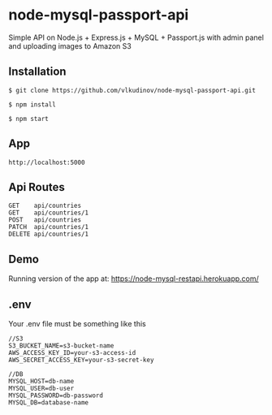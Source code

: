 # node-mysql-passport-api

Simple API on Node.js + Express.js + MySQL + Passport.js with admin panel and uploading images to Amazon S3

## Installation
```
$ git clone https://github.com/vlkudinov/node-mysql-passport-api.git

$ npm install

$ npm start
```
## App
```
http://localhost:5000
```
## Api Routes
```
GET    api/countries
GET    api/countries/1
POST   api/countries
PATCH  api/countries/1
DELETE api/countries/1
```
## Demo

Running version of the app at: https://node-mysql-restapi.herokuapp.com/

## .env
Your .env file must be something like this
```
//S3
S3_BUCKET_NAME=s3-bucket-name
AWS_ACCESS_KEY_ID=your-s3-access-id
AWS_SECRET_ACCESS_KEY=your-s3-secret-key

//DB
MYSQL_HOST=db-name
MYSQL_USER=db-user
MYSQL_PASSWORD=db-password
MYSQL_DB=database-name
```
